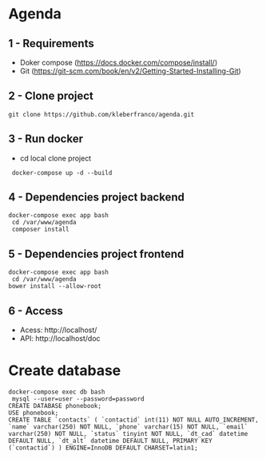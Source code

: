 # Agenda

## 1 - Requirements
- Doker compose (https://docs.docker.com/compose/install/) 
- Git (https://git-scm.com/book/en/v2/Getting-Started-Installing-Git)

## 2 - Clone project
`` git clone https://github.com/kleberfranco/agenda.git ``  

## 3 - Run docker
- cd local clone project

`` docker-compose up -d --build``

## 4 - Dependencies project backend
`` docker-compose exec app bash ``<br />
`` cd /var/www/agenda``<br />
`` composer install``<br />

## 5 - Dependencies project frontend
`` docker-compose exec app bash ``<br />
`` cd /var/www/agenda``<br />
`` bower install --allow-root ``<br />

## 6 - Access
- Acess: http://localhost/
- API: http://localhost/doc

# Create database 
`` docker-compose exec db bash ``<br />
`` mysql --user=user --password=password``<br />
`` CREATE DATABASE phonebook; ``<br />
`` USE phonebook; ``<br />
`` CREATE TABLE `contacts` (
     `contactid` int(11) NOT NULL AUTO_INCREMENT,
     `name` varchar(250) NOT NULL,
     `phone` varchar(15) NOT NULL,
     `email` varchar(250) NOT NULL,
     `status` tinyint NOT NULL,
     `dt_cad` datetime DEFAULT NULL,
     `dt_alt` datetime DEFAULT NULL,
     PRIMARY KEY (`contactid`)
   ) ENGINE=InnoDB DEFAULT CHARSET=latin1; ``
